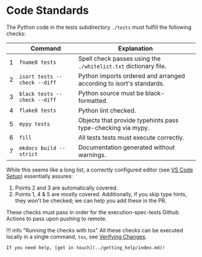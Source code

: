 # Code Standards

The Python code in the tests subdirectory `./tests` must fulfill the following checks:

|   | Command                 | Explanation                                                               |
|---|-------------------------|---------------------------------------------------------------------------|
| 1 | `fname8 tests`          | Spell check passes using the `./whitelist.txt` dictionary file.           |
| 2 | `isort tests --check --diff` | Python imports ordered and arranged according to isort's standards.  |
| 3 | `black tests --check --diff` | Python source must be black-formatted.                               |
| 4 | `flake8 tests`          | Python lint checked.                                                      |
| 5 | `mypy tests`            | Objects that provide typehints pass type-checking via mypy.               |
| 6 | `fill`                  | All tests tests must execute correctly.                                   |
| 7 | `mkdocs build --strict` | Documentation generated without warnings.                                 |

While this seems like a long list, a correctly configured editor (see [VS Code Setup](../getting_started/setup_vs_code.md)) essentially assures:

1. Points 2 and 3 are automatically covered.
2. Points 1, 4 & 5 are mostly covered. Additionally, if you skip type hints, they won't be checked; we can help you add these in the PR.

These checks must pass in order for the execution-spec-tests Github Actions to pass upon pushing to remote.

!!! info "Running the checks with tox"
    All these checks can be executed locally in a single command, `tox`, see [Verifying Changes](./verifying_changes.md).

    If you need help, [get in touch](../getting_help/index.md)!
